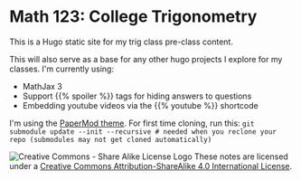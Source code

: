 # Math 123: College Trigonometry

This is a Hugo static site for my trig class pre-class content.

This will also serve as a base for any other hugo projects I explore for my classes. I'm currently using: 
- MathJax 3
- Support {{% spoiler %}} tags for hiding answers to questions
- Embedding youtube videos via the {{% youtube %}} shortcode


I'm using the [PaperMod theme](https://github.com/adityatelange/hugo-PaperMod). For first time cloning, run this:
`git submodule update --init --recursive # needed when you reclone your repo (submodules may not get cloned automatically)`




![Creative Commons - Share Alike License Logo](https://i.creativecommons.org/l/by-sa/4.0/88x31.png) These notes are licensed under a [Creative Commons Attribution-ShareAlike 4.0 International License](http://creativecommons.org/licenses/by-sa/4.0/).
